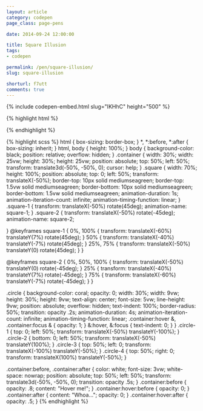 ```yaml
---
layout: article
category: codepen
page_class: page-pens

date: 2014-09-24 12:00:00

title: Square Illusion
tags:
- codepen

permalink: /pen/square-illusion/
slug: square-illusion

shorturl: f7utt
comments: true
---
```


{% include codepen-embed.html slug="IKHhC" height="500" %}

{% highlight html %}
<div class="container">
  <div class="square  square-1"></div>
  <div class="square  square-2"></div>
  <div class="circle  circle-1"></div>
  <div class="circle  circle-2"></div>
  <div class="circle  circle-3"></div>
  <div class="circle  circle-4"></div>
</div>
{% endhighlight %}

{% highlight scss %}
html {
    box-sizing: border-box;
}
*,
*:before,
*:after {
  box-sizing: inherit;
}
html,
body {
  height: 100%;
}
body {
  background-color: black;
  position: relative;
  overflow: hidden;
}
.container {
  width: 30%;
  width: 25vw;
  height: 30%;
  height: 25vw;
  position: absolute;
  top: 50%;
  left: 50%;
  transform: translate3d(-50%, -50%, 0);
  cursor: help;
}
.square {
  width: 70%;
  height: 100%;
  position: absolute;
  top: 0;
  left: 50%;
  transform: translateX(-50%);
  border-top: 10px solid mediumseagreen;
  border-top: 1.5vw solid mediumseagreen;
  border-bottom: 10px solid mediumseagreen;
  border-bottom: 1.5vw solid mediumseagreen;
  animation-duration: 1s;
  animation-iteration-count: infinite;
  animation-timing-function: linear;
}
  .square-1 {
    transform: translateX(-50%) rotate(45deg);
    animation-name: square-1;
  }
  .square-2 {
    transform: translateX(-50%) rotate(-45deg);
    animation-name: square-2;

  }
@keyframes square-1 {
  0%, 100% {
    transform: translateX(-60%) translateY(7%) rotate(45deg);
  }
  50% {
    transform: translateX(-40%) translateY(-7%) rotate(45deg);
  }
  25%, 75% {
    transform: translateX(-50%) translateY(0) rotate(45deg);
  }
}

@keyframes square-2 {
  0%, 50%, 100% {
    transform: translateX(-50%) translateY(0) rotate(-45deg);
  }
  25% {
    transform: translateX(-40%) translateY(7%) rotate(-45deg);
  }
  75% {
    transform: translateX(-60%) translateY(-7%) rotate(-45deg);
  }
}

.circle {
  background-color: coral;
  opacity: 0;
  width: 30%;
  width: 9vw;
  height: 30%;
  height: 9vw;
  text-align: center;
  font-size: 5vw;
  line-height: 9vw;
  position: absolute;
  overflow: hidden;
  text-indent: 100%;
  border-radius: 50%;
  transition: opacity .2s;
  animation-duration: 4s;
  animation-iteration-count: infinite;
  animation-timing-function: linear;
  .container:hover &,
  .container:focus & {
    opacity: 1;
  }
  &:hover,
  &:focus {
    text-indent: 0;
  }
}
  .circle-1 {
    top: 0;
    left: 50%;
    transform: translateX(-50%) translateY(-100%);
  }
  .circle-2 {
    bottom: 0;
    left: 50%;
    transform: translateX(-50%) translateY(100%);
  }
  .circle-3 {
    top: 50%;
    left: 0;
    transform: translateX(-100%) translateY(-50%);
  }
  .circle-4 {
    top: 50%;
    right: 0;
    transform: translateX(100%) translateY(-50%);
  }

.container:before,
.container:after {
  color: white;
  font-size: 3vw;
  white-space: nowrap;
  position: absolute;
  top: 50%;
  left: 50%;
  transform: translate3d(-50%, -50%, 0);
  transition: opacity .5s;
}
.container:before {
  opacity: .8;
  content: "Hover me!";
}
.container:hover:before {
  opacity: 0;
}
.container:after {
  content: "Whoa...";
  opacity: 0;
}
.container:hover:after {
  opacity: .5;
}
{% endhighlight %}
